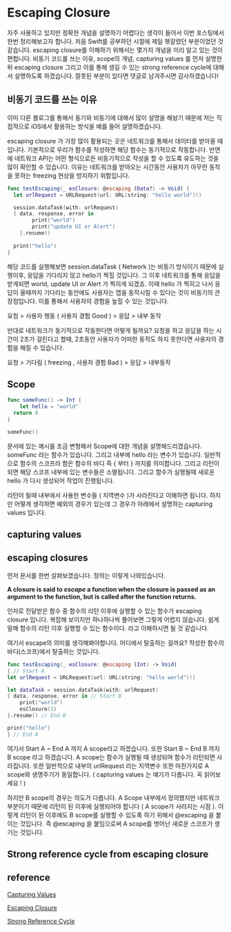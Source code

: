 # Escaping Closure

자주 사용하고 있지만 정확한 개념을 설명하기 어렵다는 생각이 들어서 이번 포스팅에서 한번 정리해보고자 합니다. 처음 Swift를 공부하던 시절에 제일 헷갈렸던 부분이었던 것 같습니다. escaping closure를 이해하기 위해서는 몇가지 개념을 미리 알고 있는 것이 편합니다. 비동기 코드를 쓰는 이유, scope의 개념, capturing values 를 먼저 설명한 뒤 escaping closure 그리고 이를 통해 생길 수 있는 strong reference cycle에 대해서 설명하도록 하겠습니다. 잘못된 부분이 있다면 댓글로 남겨주시면 감사하겠습니다!



## 비동기 코드를 쓰는 이유

이미 다른 블로그를 통해서 동기와 비동기에 대해서 많이 설명을 해놨기 때문에 저는 직접적으로 iOS에서 활용하는 방식을 예를 들어 설명하겠습니다. 

escaping closure 가 가장 많이 활용되는 곳은 네트워크를 통해서 데이터를 받아올 때 입니다. 기본적으로 우리가 함수를 작성하면 해당 함수는 동기적으로 작동합니다. 반면에 네트워크 API는 어떤 형식으로든 비동기적으로 작성을 할 수 있도록 유도하는 것을 많이 확인할 수 있습니다. 이유는 네트워크를 받아오는 시간동안 사용자가 아무런 동작을 못하는 freezing 현상을 방지하기 위함입니다. 

```swift
func testEscaping(_ esClosure: @escaping (Data?) -> Void) {
  let urlRequest = URLRequest(url: URL(string: "hello world")!)

  session.dataTask(with: urlRequest) 
  { data, response, error in
		print("world")
		print("update UI or Alert")
	}.resume()
  
  print("hello")
}	
```

해당 코드를 실행해보면 session.dataTask ( Network )는 비동기 방식이기 때문에 실행이후, 응답을 기다리지 않고 hello가 찍힐 것입니다. 그 이후 네트워크를 통해 응답을 받게되면 world, update UI or Alert 가 찍히게 되겠죠. 이때 hello 가 찍히고 나서 응답이 올때까지 기다리는 동안에도 사용자는 앱을 동작시킬 수 있다는 것이 비동기의 큰 장점입니다. 이를 통해서 사용자의 경험을 높힐 수 있는 것입니다.

요청 > 사용자 행동 ( 사용자 경험 Good ) > 응답 > 내부 동작

반대로 네트워크가 동기적으로 작동한다면 어떻게 될까요? 요청을 하고 응답을 하는 시간이 2초가 걸린다고 할때, 2초동안 사용자가 어떠한 동작도 하지 못한다면 사용자의 경험을 해칠 수 있습니다.

요청 > 기다림 ( freezing , 사용자 경험 Bad ) > 응답 > 내부동작 

## Scope

```swift
func someFunc() -> Int {
	let hello = "world"
  return 0
}

someFunc()

```

문서에 있는 예시를 조금 변형해서 Scope에 대한 개념을 설명해드리겠습니다. someFunc 라는 함수가 있습니다. 그리고 내부에 hello 라는 변수가 있습니다. 일반적으로 함수의 스코프라 함은 함수의 바디 즉 { 부터 } 까지를 의미합니다. 그리고 리턴이 되면 해당 스코프 내부에 있는 변수들은 소멸됩니다. 그리고 함수가 실행될때 새로운 hello 가 다시 생성되어 작업이 진행됩니다. 

리턴이 될때 내부에서 사용한 변수들 ( 지역변수 )가 사라진다고 이해하면 됩니다. 하지만 어떻게 생각하면 예외의 경우가 있는데 그 경우가 아래에서 설명하는 capturing values 입니다.

## capturing values





## escaping closures

먼저 문서를 한번 살펴보겠습니다. 정의는 이렇게 나와있습니다.



**A closure is said to *escape* a function when the closure is passed as an argument to the function, but is called after the function returns.** 



인자로 전달받은 함수 중 함수의 리턴 이후에 실행할 수 있는 함수가 escaping closure 입니다. 복잡해 보이지만 하나하나씩 풀어보면 그렇게 어렵지 않습니다. 쉽게 말해 함수의 리턴 이후 실행할 수 있는 함수이다. 라고 이해하시면 될 것 같습니다.





여기서 escape의 의미를 생각해봐야합니다. 어디에서 탈출하는 걸까요? 작성한 함수의 바디(스코프)에서 탈출하는 것입니다. 

```swift
func testEscaping(_ esClosure: @escaping (Int) -> Void)
{ // Start A
let urlRequest = URLRequest(url: URL(string: "hello world")!)

let dataTask = session.dataTask(with: urlRequest)
{ data, response, error in // Start B
	print("world")
	esClosure(3)
}.resume() // End B

print("hello")
} // End A
```

여기서 Start A ~ End A 까지 A scope라고 하겠습니다. 또한 Start B ~ End B 까지 B scope 라고 하겠습니다. A scope는 함수가 실행될 때 생성되며 함수가 리턴되면 사라집니다. 또한 일반적으로 내부의 urlRequest 라는 지역변수 또한 마찬가지로 A scope와 생명주기가 동일합니다. ( capturing values 는 얘기가 다릅니다. 꼭 읽어보세요 ! )

하지만 B scope의 경우는 의도가 다릅니다. A Scope 내부에서 정의했지만 네트워크 부분이기 때문에 리턴이 된 이후에 실행되어야 합니다 ( A scope가 사라지는 시점 ). 이렇게 리턴이 된 이후에도 B scope를 실행할 수 있도록 하기 위해서 @escaping 을 붙이는 것입니다. 즉 @escaping 을 붙임으로써 A scope를 벗어난 새로운 스코프가 생기는 것입니다.



## Strong reference cycle from escaping closure







## reference

[Capturing Values](https://docs.swift.org/swift-book/LanguageGuide/Closures.html#ID103)

[Escaping Closure](https://docs.swift.org/swift-book/LanguageGuide/Closures.html#ID546)

[Strong Reference Cycle](https://docs.swift.org/swift-book/LanguageGuide/AutomaticReferenceCounting.html#ID56)

